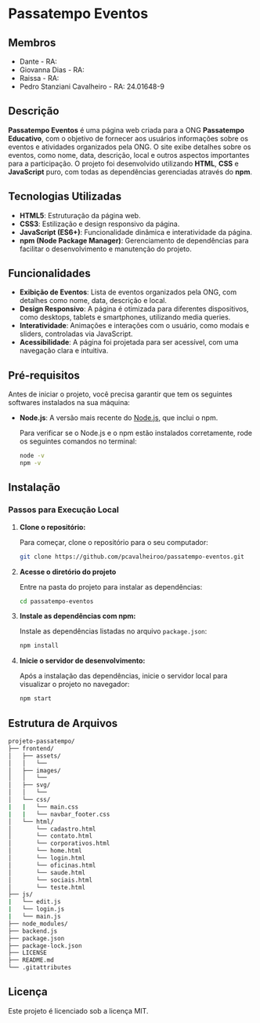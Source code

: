 # Passatempo Eventos

## Membros

- Dante - RA:
- Giovanna Dias - RA:
- Raissa - RA:
- Pedro Stanziani Cavalheiro - RA: 24.01648-9

## Descrição

**Passatempo Eventos** é uma página web criada para a ONG **Passatempo Educativo**, com o objetivo de fornecer aos usuários informações sobre os eventos e atividades organizados pela ONG. O site exibe detalhes sobre os eventos, como nome, data, descrição, local e outros aspectos importantes para a participação. O projeto foi desenvolvido utilizando **HTML**, **CSS** e **JavaScript** puro, com todas as dependências gerenciadas através do **npm**.

## Tecnologias Utilizadas

- **HTML5**: Estruturação da página web.
- **CSS3**: Estilização e design responsivo da página.
- **JavaScript (ES6+)**: Funcionalidade dinâmica e interatividade da página.
- **npm (Node Package Manager)**: Gerenciamento de dependências para facilitar o desenvolvimento e manutenção do projeto.

## Funcionalidades

- **Exibição de Eventos**: Lista de eventos organizados pela ONG, com detalhes como nome, data, descrição e local.
- **Design Responsivo**: A página é otimizada para diferentes dispositivos, como desktops, tablets e smartphones, utilizando media queries.
- **Interatividade**: Animações e interações com o usuário, como modais e sliders, controladas via JavaScript.
- **Acessibilidade**: A página foi projetada para ser acessível, com uma navegação clara e intuitiva.

## Pré-requisitos

Antes de iniciar o projeto, você precisa garantir que tem os seguintes softwares instalados na sua máquina:

- **Node.js**: A versão mais recente do [Node.js](https://nodejs.org/), que inclui o npm.
  
  Para verificar se o Node.js e o npm estão instalados corretamente, rode os seguintes comandos no terminal:

  ```bash
  node -v
  npm -v

## Instalação

### Passos para Execução Local

1. **Clone o repositório:**

   Para começar, clone o repositório para o seu computador:

   ```bash
   git clone https://github.com/pcavalheiroo/passatempo-eventos.git

2. **Acesse o diretório do projeto**

   Entre na pasta do projeto para instalar as dependências:

   ```bash
   cd passatempo-eventos

3. **Instale as dependências com npm:**

   Instale as dependências listadas no arquivo `package.json`:

   ```bash
   npm install

4. **Inicie o servidor de desenvolvimento:**

   Após a instalação das dependências, inicie o servidor local para visualizar o projeto no navegador:

   ```bash
   npm start

## **Estrutura de Arquivos**

```bash
projeto-passatempo/
├── frontend/
│   ├── assets/
│   │   └──
│   ├── images/
│   │   └──
│   ├── svg/
│   │   └──
│   └── css/
|   |   └── main.css
|   |   └── navbar_footer.css
│   └── html/
│       └── cadastro.html
│       └── contato.html
│       └── corporativos.html
│       └── home.html
│       └── login.html
│       └── oficinas.html
│       └── saude.html
│       └── sociais.html
│       └── teste.html
├── js/
|   └── edit.js
|   └── login.js
|   └── main.js
├── node_modules/
├── backend.js
├── package.json
├── package-lock.json
├── LICENSE
├── README.md
└── .gitattributes
```

## Licença

Este projeto é licenciado sob a licença MIT.
